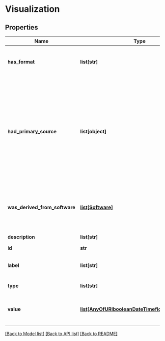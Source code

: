 # Visualization

## Properties
Name | Type | Description | Notes
------------ | ------------- | ------------- | -------------
**has_format** | **list[str]** | Format followed by a file. For example, txt, nc, etc. | [optional] 
**had_primary_source** | **list[object]** | Property to identify the original source of the information of the annotated resource. It could be a web page, an organization, a person, some experiment notes, etc. | [optional] 
**was_derived_from_software** | [**list[Software]**](Software.md) | Property that identifies the software used to create a visualization | [optional] 
**description** | **list[str]** | small description | [optional] 
**id** | **str** | identifier | [optional] 
**label** | **list[str]** | short description of the resource | [optional] 
**type** | **list[str]** | type of the resource | [optional] 
**value** | [**list[AnyOfURIbooleanDateTimefloatintegerstring]**](AnyOfURIbooleanDateTimefloatintegerstring.md) | Value associated to the described entity | [optional] 

[[Back to Model list]](../#documentation-for-models) [[Back to API list]](../#documentation-for-api-endpoints) [[Back to README]](../)


